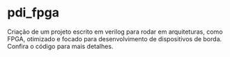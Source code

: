 # pdi_fpga
Criação de um projeto escrito em verilog para rodar em arquiteturas, como FPGA, otimizado e focado para desenvolvimento de dispositivos de borda. Confira o código para mais detalhes.